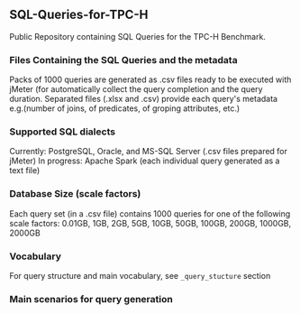 ## SQL-Queries-for-TPC-H
Public Repository containing SQL Queries for the TPC-H Benchmark.

### Files Containing the SQL Queries and the metadata
Packs of 1000 queries are generated as .csv files ready to be executed with jMeter (for automatically collect the query completion and the query duration.
Separated files (.xlsx and .csv) provide each query's metadata e.g.(number of joins, of predicates, of groping attributes, etc.)

### Supported SQL dialects
Currently: PostgreSQL, Oracle, and MS-SQL Server (.csv files prepared for jMeter)
In progress: Apache Spark (each individual query generated as a text file)

### Database Size (scale factors)
Each query set (in a .csv file) contains 1000 queries for one of the following scale factors: 0.01GB, 1GB, 2GB, 5GB, 10GB, 50GB, 100GB, 200GB, 1000GB, 2000GB 

### Vocabulary
For query structure and main vocabulary, see `_query_stucture` section

### Main scenarios for query generation

